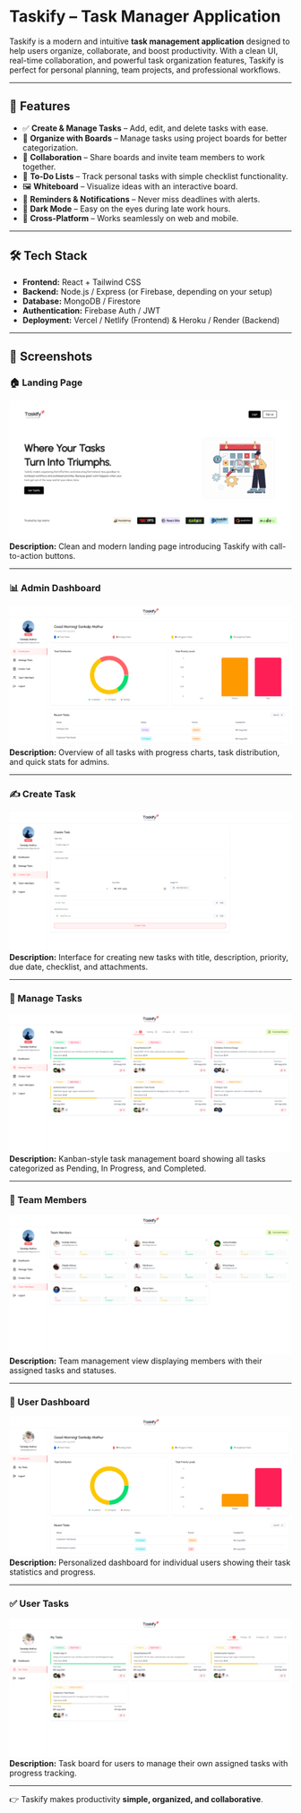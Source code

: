 # Taskify – Task Manager Application

Taskify is a modern and intuitive **task management application** designed to help users organize, collaborate, and boost productivity. With a clean UI, real-time collaboration, and powerful task organization features, Taskify is perfect for personal planning, team projects, and professional workflows.

---

## 🚀 Features

- ✅ **Create & Manage Tasks** – Add, edit, and delete tasks with ease.  
- 📂 **Organize with Boards** – Manage tasks using project boards for better categorization.  
- 👥 **Collaboration** – Share boards and invite team members to work together.  
- 📝 **To-Do Lists** – Track personal tasks with simple checklist functionality.  
- 🖼️ **Whiteboard** – Visualize ideas with an interactive board.  
- 🔔 **Reminders & Notifications** – Never miss deadlines with alerts.  
- 🌙 **Dark Mode** – Easy on the eyes during late work hours.  
- 📱 **Cross-Platform** – Works seamlessly on web and mobile.  

---

## 🛠️ Tech Stack

- **Frontend:** React + Tailwind CSS  
- **Backend:** Node.js / Express (or Firebase, depending on your setup)  
- **Database:** MongoDB / Firestore  
- **Authentication:** Firebase Auth / JWT  
- **Deployment:** Vercel / Netlify (Frontend) & Heroku / Render (Backend)  

---

## 📸 Screenshots

### 🏠 Landing Page
![Landing Page](frontend/Task-Manager/src/assets/screenshots/landingPage.png)  
**Description:** Clean and modern landing page introducing Taskify with call-to-action buttons.

---

### 📊 Admin Dashboard
![Admin Dashboard](frontend/Task-Manager/src/assets/screenshots/adminDashboard.png)  
**Description:** Overview of all tasks with progress charts, task distribution, and quick stats for admins.

---

### ✍️ Create Task
![Create Task](frontend/Task-Manager/src/assets/screenshots/createTask.png)  
**Description:** Interface for creating new tasks with title, description, priority, due date, checklist, and attachments.

---

### 📂 Manage Tasks
![Manage Tasks](frontend/Task-Manager/src/assets/screenshots/manageTasks.png)  
**Description:** Kanban-style task management board showing all tasks categorized as Pending, In Progress, and Completed.

---

### 👥 Team Members
![Team Members](frontend/Task-Manager/src/assets/screenshots/team.png)  
**Description:** Team management view displaying members with their assigned tasks and statuses.

---

### 👤 User Dashboard
![User Dashboard](frontend/Task-Manager/src/assets/screenshots/userDashboard.png)  
**Description:** Personalized dashboard for individual users showing their task statistics and progress.

---

### ✅ User Tasks
![User Tasks](frontend/Task-Manager/src/assets/screenshots/userTasks.png)  
**Description:** Task board for users to manage their own assigned tasks with progress tracking.

---

👉 Taskify makes productivity **simple, organized, and collaborative**.
